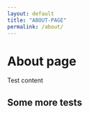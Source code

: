 ```yaml
---
layout: default
title: "ABOUT-PAGE"
permalink: /about/
---
```

# About page
Test content 

## Some more tests
